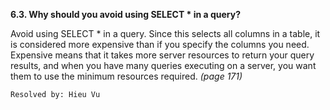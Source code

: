 **6.3. Why should you avoid using SELECT * in a query?**

Avoid using SELECT * in a query. Since this selects all columns in a table,
it is considered more expensive than if you specify the columns you need.
Expensive means that it takes more server resources to return your query
results, and when you have many queries executing on a server, you want them
to use the minimum resources required. *(page 171)*

`Resolved by: Hieu Vu`
